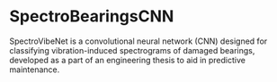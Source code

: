 # SpectroBearingsCNN
SpectroVibeNet is a convolutional neural network (CNN) designed for classifying vibration-induced spectrograms of damaged bearings, developed as a part of an engineering thesis to aid in predictive maintenance.
